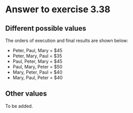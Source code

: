 # Answer to exercise 3.38

## Different possible values
The orders of execution and final results are shown below:
- Peter, Paul, Mary = $45
- Peter, Mary, Paul = $35
- Paul, Peter, Mary = $45
- Paul, Mary, Peter = $50
- Mary, Peter, Paul = $40
- Mary, Paul, Peter = $40

## Other values
To be added.
